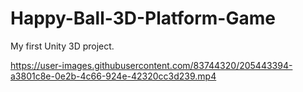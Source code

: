 # Happy-Ball-3D-Platform-Game
My first Unity 3D project. 


https://user-images.githubusercontent.com/83744320/205443394-a3801c8e-0e2b-4c66-924e-42320cc3d239.mp4

